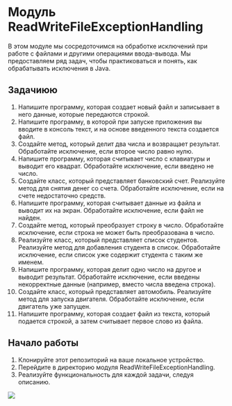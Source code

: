 # Модуль ReadWriteFileExceptionHandling

В этом модуле мы сосредоточимся на обработке исключений при работе с файлами и другими операциями ввода-вывода. Мы предоставляем ряд задач, чтобы практиковаться и понять, как обрабатывать исключения в Java.

## Задачиюю

1. Напишите программу, которая создает новый файл и записывает в него данные, которые передаются строкой.
2. Напишите программу, в которой при запуске приложения вы вводите в консоль текст, и на основе введенного текста создается файл.
3. Создайте метод, который делит два числа и возвращает результат. Обработайте исключение, если второе число равно нулю.
4. Напишите программу, которая считывает число с клавиатуры и выводит его квадрат. Обработайте исключение, если введено не число.
5. Создайте класс, который представляет банковский счет. Реализуйте метод для снятия денег со счета. Обработайте исключение, если на счете недостаточно средств.
6. Напишите программу, которая считывает данные из файла и выводит их на экран. Обработайте исключение, если файл не найден.
7. Создайте метод, который преобразует строку в число. Обработайте исключение, если строка не может быть преобразована в число.
8. Реализуйте класс, который представляет список студентов. Реализуйте метод для добавления студента в список. Обработайте исключение, если список уже содержит студента с таким же именем.
9. Напишите программу, которая делит одно число на другое и выводит результат. Обработайте исключение, если введены некорректные данные (например, вместо числа введена строка).
10. Создайте класс, который представляет автомобиль. Реализуйте метод для запуска двигателя. Обработайте исключение, если двигатель уже запущен.
11. Напишите программу, которая создает файл из текста, который подается строкой, а затем считывает первое слово из файла.

## Начало работы

1. Клонируйте этот репозиторий на ваше локальное устройство.
2. Перейдите в директорию модуля ReadWriteFileExceptionHandling.
3. Реализуйте функциональность для каждой задачи, следуя описанию.

  ![](../../../materials/core-3-io.png)